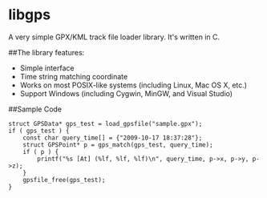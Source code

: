 libgps
======

A very simple GPX/KML track file loader library. It's written in C.

##The library features:

* Simple interface
* Time string matching coordinate
* Works on most POSIX-like systems (including Linux, Mac OS X, etc.)
* Support Windows (including Cygwin, MinGW, and Visual Studio)

##Sample Code

	struct GPSData* gps_test = load_gpsfile("sample.gpx");
	if ( gps_test ) {
		const char query_time[] = {"2009-10-17 18:37:28"};
		struct GPSPoint* p = gps_match(gps_test, query_time);
		if ( p ) {
			printf("%s [At] (%lf, %lf, %lf)\n", query_time, p->x, p->y, p->z);
		}		
		gpsfile_free(gps_test);
	}
